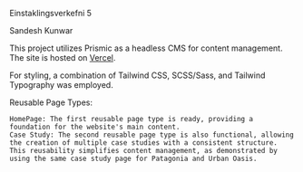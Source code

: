 Einstaklingsverkefni 5

Sandesh Kunwar

This project utilizes Prismic as a headless CMS for content management. The site is hosted on [Vercel](https://hippies-central-vert.vercel.app/). 

For styling, a combination of Tailwind CSS, SCSS/Sass, and Tailwind Typography was employed.

Reusable Page Types:

    HomePage: The first reusable page type is ready, providing a foundation for the website's main content.
    Case Study: The second reusable page type is also functional, allowing the creation of multiple case studies with a consistent structure. This reusability simplifies content management, as demonstrated by using the same case study page for Patagonia and Urban Oasis.
